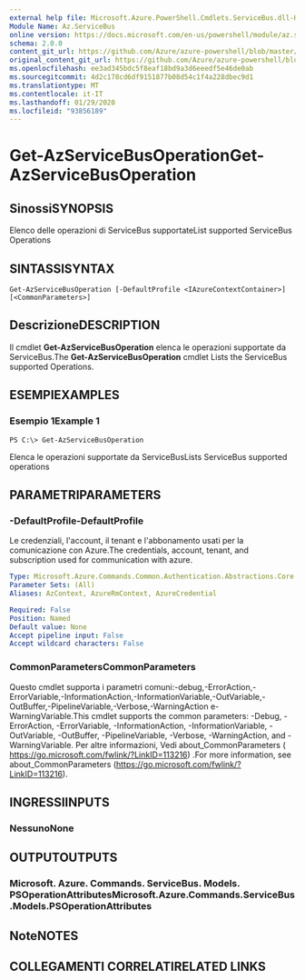 ```yaml
---
external help file: Microsoft.Azure.PowerShell.Cmdlets.ServiceBus.dll-Help.xml
Module Name: Az.ServiceBus
online version: https://docs.microsoft.com/en-us/powershell/module/az.servicebus/get-azservicebusoperation
schema: 2.0.0
content_git_url: https://github.com/Azure/azure-powershell/blob/master/src/ServiceBus/ServiceBus/help/Get-AzServiceBusOperation.md
original_content_git_url: https://github.com/Azure/azure-powershell/blob/master/src/ServiceBus/ServiceBus/help/Get-AzServiceBusOperation.md
ms.openlocfilehash: ee3ad345bdc5f8eaf18bd9a3d6eeedf5e46de0ab
ms.sourcegitcommit: 4d2c178cd6df9151877b08d54c1f4a228dbec9d1
ms.translationtype: MT
ms.contentlocale: it-IT
ms.lasthandoff: 01/29/2020
ms.locfileid: "93856189"
---
```

# <span data-ttu-id="dfd84-101">Get-AzServiceBusOperation</span><span class="sxs-lookup"><span data-stu-id="dfd84-101">Get-AzServiceBusOperation</span></span>

## <span data-ttu-id="dfd84-102">Sinossi</span><span class="sxs-lookup"><span data-stu-id="dfd84-102">SYNOPSIS</span></span>
<span data-ttu-id="dfd84-103">Elenco delle operazioni di ServiceBus supportate</span><span class="sxs-lookup"><span data-stu-id="dfd84-103">List supported ServiceBus Operations</span></span>

## <span data-ttu-id="dfd84-104">SINTASSI</span><span class="sxs-lookup"><span data-stu-id="dfd84-104">SYNTAX</span></span>

```
Get-AzServiceBusOperation [-DefaultProfile <IAzureContextContainer>] [<CommonParameters>]
```

## <span data-ttu-id="dfd84-105">Descrizione</span><span class="sxs-lookup"><span data-stu-id="dfd84-105">DESCRIPTION</span></span>
<span data-ttu-id="dfd84-106">Il cmdlet **Get-AzServiceBusOperation** elenca le operazioni supportate da ServiceBus.</span><span class="sxs-lookup"><span data-stu-id="dfd84-106">The **Get-AzServiceBusOperation** cmdlet Lists the ServiceBus supported Operations.</span></span>

## <span data-ttu-id="dfd84-107">ESEMPI</span><span class="sxs-lookup"><span data-stu-id="dfd84-107">EXAMPLES</span></span>

### <span data-ttu-id="dfd84-108">Esempio 1</span><span class="sxs-lookup"><span data-stu-id="dfd84-108">Example 1</span></span>
```
PS C:\> Get-AzServiceBusOperation
```

<span data-ttu-id="dfd84-109">Elenca le operazioni supportate da ServiceBus</span><span class="sxs-lookup"><span data-stu-id="dfd84-109">Lists ServiceBus supported operations</span></span>

## <span data-ttu-id="dfd84-110">PARAMETRI</span><span class="sxs-lookup"><span data-stu-id="dfd84-110">PARAMETERS</span></span>

### <span data-ttu-id="dfd84-111">-DefaultProfile</span><span class="sxs-lookup"><span data-stu-id="dfd84-111">-DefaultProfile</span></span>
<span data-ttu-id="dfd84-112">Le credenziali, l'account, il tenant e l'abbonamento usati per la comunicazione con Azure.</span><span class="sxs-lookup"><span data-stu-id="dfd84-112">The credentials, account, tenant, and subscription used for communication with azure.</span></span>

```yaml
Type: Microsoft.Azure.Commands.Common.Authentication.Abstractions.Core.IAzureContextContainer
Parameter Sets: (All)
Aliases: AzContext, AzureRmContext, AzureCredential

Required: False
Position: Named
Default value: None
Accept pipeline input: False
Accept wildcard characters: False
```

### <span data-ttu-id="dfd84-113">CommonParameters</span><span class="sxs-lookup"><span data-stu-id="dfd84-113">CommonParameters</span></span>
<span data-ttu-id="dfd84-114">Questo cmdlet supporta i parametri comuni:-debug,-ErrorAction,-ErrorVariable,-InformationAction,-InformationVariable,-OutVariable,-OutBuffer,-PipelineVariable,-Verbose,-WarningAction e-WarningVariable.</span><span class="sxs-lookup"><span data-stu-id="dfd84-114">This cmdlet supports the common parameters: -Debug, -ErrorAction, -ErrorVariable, -InformationAction, -InformationVariable, -OutVariable, -OutBuffer, -PipelineVariable, -Verbose, -WarningAction, and -WarningVariable.</span></span> <span data-ttu-id="dfd84-115">Per altre informazioni, Vedi about_CommonParameters ( https://go.microsoft.com/fwlink/?LinkID=113216) .</span><span class="sxs-lookup"><span data-stu-id="dfd84-115">For more information, see about_CommonParameters (https://go.microsoft.com/fwlink/?LinkID=113216).</span></span>

## <span data-ttu-id="dfd84-116">INGRESSI</span><span class="sxs-lookup"><span data-stu-id="dfd84-116">INPUTS</span></span>

### <span data-ttu-id="dfd84-117">Nessuno</span><span class="sxs-lookup"><span data-stu-id="dfd84-117">None</span></span>

## <span data-ttu-id="dfd84-118">OUTPUT</span><span class="sxs-lookup"><span data-stu-id="dfd84-118">OUTPUTS</span></span>

### <span data-ttu-id="dfd84-119">Microsoft. Azure. Commands. ServiceBus. Models. PSOperationAttributes</span><span class="sxs-lookup"><span data-stu-id="dfd84-119">Microsoft.Azure.Commands.ServiceBus.Models.PSOperationAttributes</span></span>

## <span data-ttu-id="dfd84-120">Note</span><span class="sxs-lookup"><span data-stu-id="dfd84-120">NOTES</span></span>

## <span data-ttu-id="dfd84-121">COLLEGAMENTI CORRELATI</span><span class="sxs-lookup"><span data-stu-id="dfd84-121">RELATED LINKS</span></span>
